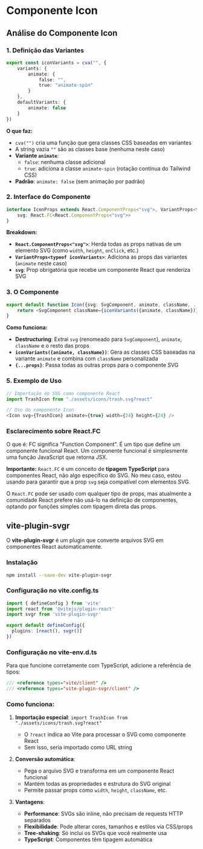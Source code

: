 # Componente Icon

## Análise do Componente Icon

### 1. Definição das Variantes
```typescript
export const iconVariants = cva("", {
    variants: {
        animate: {
            false: "",
            true: "animate-spin"
        }
    },
    defaultVariants: {
        animate: false
    }
})
```

**O que faz:**
- `cva("")` cria uma função que gera classes CSS baseadas em variantes
- A string vazia `""` são as classes base (nenhuma neste caso)
- **Variante `animate`**: 
  - `false`: nenhuma classe adicional
  - `true`: adiciona a classe `animate-spin` (rotação contínua do Tailwind CSS)
- **Padrão**: `animate: false` (sem animação por padrão)

### 2. Interface do Componente
```typescript
interface IconProps extends React.ComponentProps<"svg">, VariantProps<typeof iconVariants>{
    svg: React.FC<React.ComponentProps<"svg">>
}
```

**Breakdown:**
- **`React.ComponentProps<"svg">`**: Herda todas as props nativas de um elemento SVG (como `width`, `height`, `onClick`, etc.)
- **`VariantProps<typeof iconVariants>`**: Adiciona as props das variantes (`animate` neste caso)
- **`svg`**: Prop obrigatória que recebe um componente React que renderiza SVG

### 3. O Componente
```typescript
export default function Icon({svg: SvgComponent, animate, className, ...props}: IconProps){
    return <SvgComponent className={iconVariants({animate, className})} {...props}/>
}
```

**Como funciona:**
- **Destructuring**: Extrai `svg` (renomeado para `SvgComponent`), `animate`, `className` e o resto das props
- **`iconVariants({animate, className})`**: Gera as classes CSS baseadas na variante `animate` e combina com `className` personalizada
- **`{...props}`**: Passa todas as outras props para o componente SVG

### 5. Exemplo de Uso
```typescript
// Importação do SVG como componente React
import TrashIcon from "./assets/icons/trash.svg?react"

// Uso do componente Icon
<Icon svg={TrashIcon} animate={true} width={24} height={24} />
```

### Esclarecimento sobre React.FC

O que é: FC significa "Function Component". É um tipo que define um componente funcional React. Um componente funcional é simplesmente uma função JavaScript que retorna JSX.

**Importante:** `React.FC` é um conceito de **tipagem TypeScript** para componentes React, não algo específico do SVG. No meu caso, estou usando para garantir que a prop `svg` seja compatível com elementos SVG.

O `React.FC` pode ser usado com qualquer tipo de props, mas atualmente a comunidade React prefere não usá-lo na definição de componentes, optando por funções simples com tipagem direta das props.

## vite-plugin-svgr

O **vite-plugin-svgr** é um plugin que converte arquivos SVG em componentes React automaticamente.

### Instalação
```bash
npm install --save-dev vite-plugin-svgr
```

### Configuração no vite.config.ts
```typescript
import { defineConfig } from 'vite'
import react from '@vitejs/plugin-react'
import svgr from 'vite-plugin-svgr'

export default defineConfig({
  plugins: [react(), svgr()]
})
```

### Configuração no vite-env.d.ts
Para que funcione corretamente com TypeScript, adicione a referência de tipos:

```typescript
/// <reference types="vite/client" />
/// <reference types="vite-plugin-svgr/client" />
```

### Como funciona:
1. **Importação especial**: `import TrashIcon from "./assets/icons/trash.svg?react"`
   - O `?react` indica ao Vite para processar o SVG como componente React
   - Sem isso, seria importado como URL string

2. **Conversão automática**: 
   - Pega o arquivo SVG e transforma em um componente React funcional
   - Mantém todas as propriedades e estrutura do SVG original
   - Permite passar props como `width`, `height`, `className`, etc.

3. **Vantagens**:
   - **Performance**: SVGs são inline, não precisam de requests HTTP separados
   - **Flexibilidade**: Pode alterar cores, tamanhos e estilos via CSS/props
   - **Tree-shaking**: Só inclui os SVGs que você realmente usa
   - **TypeScript**: Componentes têm tipagem automática


